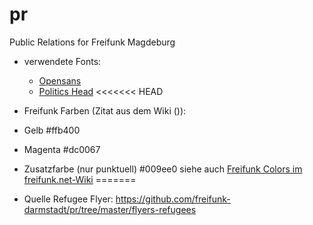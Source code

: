 pr
==

Public Relations for Freifunk Magdeburg

* verwendete Fonts: 
  * [Opensans](http://www.opensans.com/)
  * [Politics Head](http://wiki.piratenpartei.de/Datei:PoliticsHeadv1_9.zip)
<<<<<<< HEAD

* Freifunk Farben (Zitat aus dem Wiki ()): 
 * Gelb #ffb400
 * Magenta #dc0067
 * Zusatzfarbe (nur punktuell) #009ee0
siehe auch [Freifunk Colors im freifunk.net-Wiki](https://wiki.freifunk.net/Freifunk-Styles)
=======
  * Quelle Refugee Flyer: https://github.com/freifunk-darmstadt/pr/tree/master/flyers-refugees
